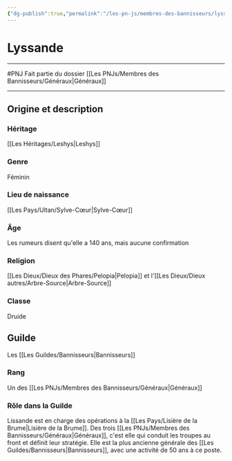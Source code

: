 ```yaml
---
{"dg-publish":true,"permalink":"/les-pn-js/membres-des-bannisseurs/lyssande/"}
---
```


# Lyssande
---
#PNJ 
Fait partie du dossier [[Les PNJs/Membres des Bannisseurs/Généraux\|Généraux]]

-------
## Origine et description
### Héritage
[[Les Héritages/Leshys\|Leshys]]
### Genre
Féminin
### Lieu de naissance
[[Les Pays/Ultan/Sylve-Cœur\|Sylve-Cœur]]
### Âge
Les rumeurs disent qu'elle a 140 ans, mais aucune confirmation
### Religion
[[Les Dieux/Dieux des Phares/Pelopia\|Pelopia]] et l'[[Les Dieux/Dieux autres/Arbre-Source\|Arbre-Source]]
### Classe
Druide
## Guilde
Les [[Les Guildes/Bannisseurs\|Bannisseurs]]
### Rang
Un des [[Les PNJs/Membres des Bannisseurs/Généraux\|Généraux]]
### Rôle dans la Guilde
Lissande est en charge des opérations à la [[Les Pays/Lisière de la Brume\|Lisière de la Brume]]. Des trois [[Les PNJs/Membres des Bannisseurs/Généraux\|Généraux]], c'est elle qui conduit les troupes au front et définit leur stratégie.
Elle est la plus ancienne générale des [[Les Guildes/Bannisseurs\|Bannisseurs]], avec une activité de 50 ans à ce poste.